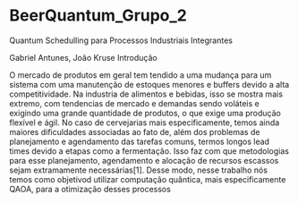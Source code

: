 # BeerQuantum_Grupo_2

Quantum Schedulling para Processos Industriais
Integrantes

Gabriel Antunes, João Kruse
Introdução

O mercado de produtos em geral tem tendido a uma mudança para um sistema com uma manutenção de estoques menores e buffers devido a alta competitividade. Na industria de alimentos e bebidas, isso se mostra mais extremo, com tendencias de mercado e demandas sendo voláteis e exigindo uma grande quantidade de produtos, o que exige uma produção flexível e ágil. No caso de cervejarias mais especificamente, temos ainda maiores dificuldades associadas ao fato de, além dos problemas de planejamento e agendamento das tarefas comuns, termos longos lead times devido a etapas como a fermentação. Isso faz com que metodologias para esse planejamento, agendamento e alocação de recursos escassos sejam extramamente necessárias[1]. Desse modo, nesse trabalho nós temos como objetivod utilizar computação quântica, mais especificamente QAOA, para a otimização desses processos
